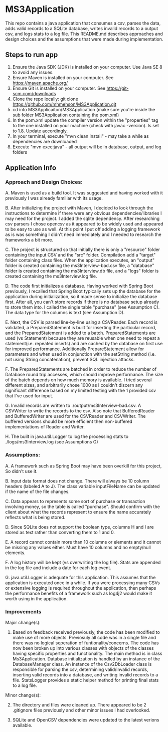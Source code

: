 # MS3Application

This repo contains a java application that consumes a csv, parses the data, adds valid records to a SQLite database, writes invalid records to a output csv, and logs stats to a log file. This README.md describes approaches and design choices and the assumptions that were made during implementation.

## Steps to run app

1.  Ensure the Java SDK (JDK) is installed on your computer. Use Java SE 8 to avoid any issues.
2.  Ensure Maven is installed on your computer. See https://maven.apache.org/
3.  Ensure Git is installed on your computer. See https://git-scm.com/downloads
4.  Clone the repo locally: git clone https://github.com/mhmehson/MS3Application.git
5.  cd into MS3Applicaiton/MS3Application (make sure you're inside the sub folder MS3Application containing the pom.xml)
6.  In the pom.xml update the compiler version within the "properties" tag to the one installed on your machine (check with javac -version). Is set to 1.8. Update accordingly.
7.  In your terminal, execute "mvn clean install" - may take a while as dependencies are downloaded
8.  Execute "mvn exec:java" - all output will be in database, output, and log folders

## Application Info

### Approach and Design Choices:

A. Maven is used as a build tool. It was suggested and having worked with it previously I was already familiar with its usage.

B. After initializing the project with Maven, I decided to look through the instructions to determine if there were any obvious dependencies/libraries I may need for the project. I added the sqlite dependency. After researching csv parsers I chose opencsv as it appeared to be widely used and appeared to be easy to use as well. At this point I put off adding a logging framework as is was something I didn't need immediately and I needed to research the frameworks a bit more.

C. The project is structured so that initially there is only a "resource" folder containing the input CSV and the "src" folder. Compilation add a "target" folder containing class files. When the application executes, an "output" folder is created containing the ms3Interview-bad.csv file, a "database" folder is created containing the ms3Interview.db file, and a "logs" folder is created containing the ms3Interview.log file.

D. The code first initializes a database. Having worked with Spring Boot previously, I recalled that Spring Boot typically sets up the database for the application during initialization, so it made sense to initialize the database first. After all, you can't store records if there is no database setup already to store them into. I called the single table "purchase" (see Assumption C). The data type for the columns is text (see Assumption D).

E. Next, the CSV is parsed line-by-line using a CSVReader. Each record is validated, a PreparedStatement is built for inserting the particular record, and the PreparedStatement is added to a batch. PreparedStatements are used (vs Statement) because they are reusable when one need to repeat a statement(i.e. repeated inserts) and are cached by the database on first use for improved performance. Additionally PrepareStatement allow for parameters and when used in conjunction with the setString method (i.e. not using String concatenation), prevent SQL injection attacks.

F. The PreparedStatements are batched in order to reduce the number of Database round trip accesses, which should improve performance. The size of the batch depends on how much memory is available. I tried several different sizes, and arbitrarily chose 1000 as I couldn't discern any significant difference based on my limited testing with the 1 provided csv that I've used for input.

G. Invalid records are written to ./output/ms3Interview-bad.csv. A CSVWriter to write the records to the csv. Also note that BufferedReader and BufferedWriter are used for the CSVReader and CSVWriter. The buffered versions should be more efficient then non-buffered implementations of Reader and Writer.

H. The built in java.util.Logger to log the processing stats to ./logs/ms3Interview.log (see Assumptions G)

### Assumptions:

A. A framework such as Spring Boot may have been overkill for this project, So didn't use it.

B. Input data format does not change. There will always be 10 column headers (labeled A to J). The class variable inputFileName can be updated if the name of the file changes.

C. Data appears to represents some sort of purchase or transaction involving money, so the table is called "purchase". Should confirm with the client about what the records represent to ensure the name accurately reflects what is being stored.

D. Since SQLite does not support the boolean type, columns H and I are stored as text rather than converting them to 1 and 0.

E. A record cannot contain more than 10 columns or elements and it cannot be missing any values either. Must have 10 columns and no empty/null elements.

F. A log history will be kept (vs overwriting the log file). Stats are appended in the log file and include a date for each log event.

G. java.util.Logger is adequate for this application. This assumes that the application is executed once in a while. If you were processing many CSVs or extensive logging is required throughout the application, then perhaps the performance benefits of a framework such as log4j2 would make it worth using in the application.

### Improvements

Major change(s):

1. Based on feedback received previously, the code has been modified to make use of more objects. Previosuly all code was in a single file and there was no logical seperation of funtionality/concerns. The code has now been broken up into various classes with objects of the classes having specific properties and functionality. The main method is in class Ms3Application. Database initialization is handled by an instance of the DatabaseManager class. An instance of the Csv2DbLoader class is responsible for parsing the csv, determining valid/invalid records, inserting valid records into a database, and writing invalid records to a file. StatsLogger provides a static helper method for printing final stats to a log file.

Minor change(s):

2. The directory and files were cleaned up. There appeared to be 2 .gitignore files previously and other minor issues I had overlooked.

3. SQLite and OpenCSV dependencies were updated to the latest verions available.
